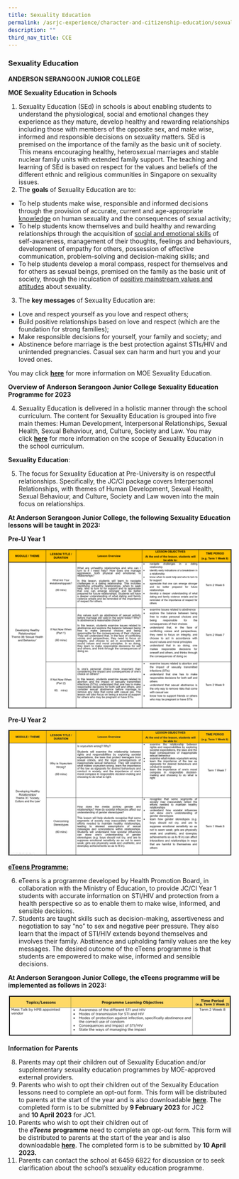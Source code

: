 ```yaml
---
title: Sexuality Education
permalink: /asrjc-experience/character-and-citizenship-education/sexuality-education/
description: ""
third_nav_title: CCE
---
```

### Sexuality Education

**ANDERSON SERANGOON JUNIOR COLLEGE**

**MOE Sexuality Education in Schools**

1. Sexuality Education (SEd) in schools is about enabling students to understand the physiological, social and emotional changes they experience as they mature, develop healthy and rewarding relationships including those with members of the opposite sex, and make wise, informed and responsible decisions on sexuality matters. SEd is premised on the importance of the family as the basic unit of society. This means encouraging healthy, heterosexual marriages and stable nuclear family units with extended family support. The teaching and learning of SEd is based on respect for the values and beliefs of the different ethnic and religious communities in Singapore on sexuality issues.
2. The <b>goals</b> of Sexuality Education are to:

* To help students make wise, responsible and informed decisions through the provision of accurate, current and age-appropriate <u>knowledge</u> on human sexuality and the consequences of sexual activity;
* To help students know themselves and build healthy and rewarding relationships through the acquisition of <u>social and emotional skills</u> of self-awareness, management of their thoughts, feelings and behaviours, development of empathy for others, possession of effective communication, problem-solving and decision-making skills; and
* To help students develop a moral compass, respect for themselves and for others as sexual beings, premised on the family as the basic unit of society, through the inculcation of <u>positive mainstream values and attitudes</u> about sexuality.

3. The <b>key messages</b> of Sexuality Education are:

* Love and respect yourself as you love and respect others;
* Build positive relationships based on love and respect (which are the foundation for strong families);
* Make responsible decisions for yourself, your family and society; and
* Abstinence before marriage is the best protection against STIs/HIV and unintended pregnancies. Casual sex can harm and hurt you and your loved ones.
 

You may click&nbsp;[**here**](https://go.gov.sg/moe-sexuality-education)&nbsp;for more information on MOE Sexuality Education.

**Overview of**&nbsp;**Anderson Serangoon Junior College**&nbsp;**Sexuality Education Programme for 2023**

4.  Sexuality Education is delivered in a holistic manner through the school curriculum. The content for Sexuality Education is grouped into five main themes: Human Development, Interpersonal Relationships, Sexual Health, Sexual Behaviour, and, Culture, Society and Law. You may click&nbsp;[**here**](https://go.gov.sg/moe-sexuality-education-scope)&nbsp;for more information on the scope of Sexuality Education in the school curriculum.

**Sexuality Education**:

5.  The focus for Sexuality Education at Pre-University is on respectful relationships. Specifically, the JC/CI package covers Interpersonal Relationships, with themes of Human Development, Sexual Health, Sexual Behaviour, and Culture, Society and Law woven into the main focus on relationships.

**At Anderson Serangoon Junior College, the following Sexuality Education lessons will be taught in&nbsp;2023:**

**Pre-U Year 1**

![](/images/sexed1.png)

**Pre-U Year 2**

![](/images/sexed2.jpg)



**<u>eTeens Programme:</u>**

6. eTeens is a programme developed by Health Promotion Board, in collaboration with the Ministry of Education, to provide JC/CI Year 1 students with accurate information on STI/HIV and protection from a health perspective so as to enable them to make wise, informed, and sensible decisions.
7. Students are taught skills such as decision-making, assertiveness and negotiation to say “no” to sex and negative peer pressure. They also learn that the impact of STI/HIV extends beyond themselves and involves their family. Abstinence and upholding family values are the key messages. The desired outcome of the eTeens programme is that students are empowered to make wise, informed and sensible decisions.

**At Anderson Serangoon Junior College, the eTeens programme will be implemented as follows in 2023:**

![](/images/sexed3.jpg)

**Information for Parents**

8.  Parents may opt their children out of Sexuality Education and/or supplementary sexuality education programmes by MOE-approved external providers.
9.  Parents who wish to opt their children out of the Sexuality Education lessons need to complete an opt-out form. This form will be distributed to parents at the start of the year and is also downloadable&nbsp;[**here**](https://asrjc.moe.edu.sg/wp-content/uploads/2023/01/Annex-A.pdf). The completed form is to be submitted by&nbsp;**9 February 2023**&nbsp;for JC2 and&nbsp;**10&nbsp;April 2023**&nbsp;for JC1.
10.  Parents who wish to opt their children out of the&nbsp;**_eTeens_**&nbsp;**programme**&nbsp;need to complete an opt-out form. This form will be distributed to parents at the start of the year and is also downloadable&nbsp;**[here](/files/annex-a.pdf)**. The completed form is to be submitted by&nbsp;**10 April&nbsp; 2023.**
11.  Parents can contact the school at 6459 6822 for discussion or to seek clarification about the school’s sexuality education programme.